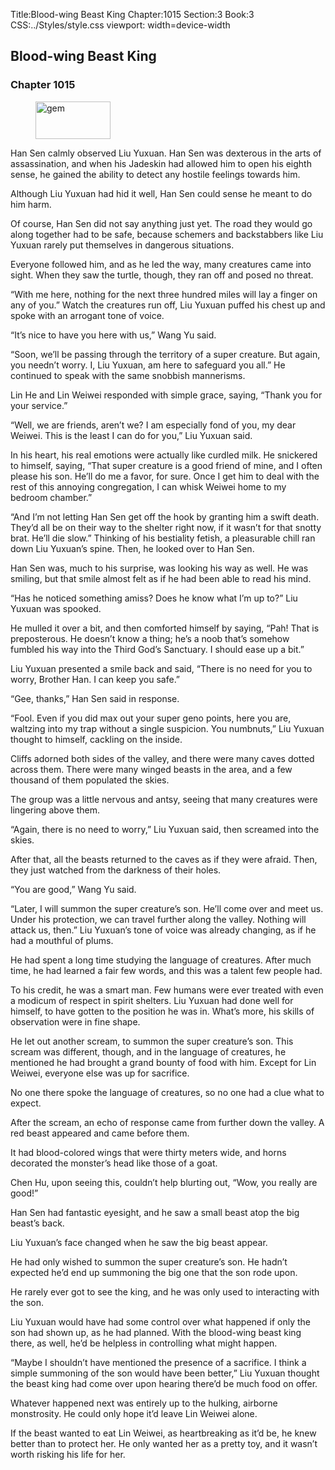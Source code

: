 Title:Blood-wing Beast King 
Chapter:1015 
Section:3 
Book:3 
CSS:../Styles/style.css 
viewport: width=device-width
  
## Blood-wing Beast King
### Chapter 1015
  
<figure>
	<img src="../Images/gem.gif" alt="gem" id="gem" width="120" height="60" />
</figure>
  

  
Han Sen calmly observed Liu Yuxuan. Han Sen was dexterous in the arts of assassination, and when his Jadeskin had allowed him to open his eighth sense, he gained the ability to detect any hostile feelings towards him.

Although Liu Yuxuan had hid it well, Han Sen could sense he meant to do him harm.

Of course, Han Sen did not say anything just yet. The road they would go along together had to be safe, because schemers and backstabbers like Liu Yuxuan rarely put themselves in dangerous situations.

Everyone followed him, and as he led the way, many creatures came into sight. When they saw the turtle, though, they ran off and posed no threat.

“With me here, nothing for the next three hundred miles will lay a finger on any of you.” Watch the creatures run off, Liu Yuxuan puffed his chest up and spoke with an arrogant tone of voice.

“It’s nice to have you here with us,” Wang Yu said.

“Soon, we’ll be passing through the territory of a super creature. But again, you needn’t worry. I, Liu Yuxuan, am here to safeguard you all.” He continued to speak with the same snobbish mannerisms.

Lin He and Lin Weiwei responded with simple grace, saying, “Thank you for your service.”

“Well, we are friends, aren’t we? I am especially fond of you, my dear Weiwei. This is the least I can do for you,” Liu Yuxuan said.

In his heart, his real emotions were actually like curdled milk. He snickered to himself, saying, “That super creature is a good friend of mine, and I often please his son. He’ll do me a favor, for sure. Once I get him to deal with the rest of this annoying congregation, I can whisk Weiwei home to my bedroom chamber.”

“And I’m not letting Han Sen get off the hook by granting him a swift death. They’d all be on their way to the shelter right now, if it wasn’t for that snotty brat. He’ll die slow.” Thinking of his bestiality fetish, a pleasurable chill ran down Liu Yuxuan’s spine. Then, he looked over to Han Sen.

Han Sen was, much to his surprise, was looking his way as well. He was smiling, but that smile almost felt as if he had been able to read his mind.

“Has he noticed something amiss? Does he know what I’m up to?” Liu Yuxuan was spooked.

He mulled it over a bit, and then comforted himself by saying, “Pah! That is preposterous. He doesn’t know a thing; he’s a noob that’s somehow fumbled his way into the Third God’s Sanctuary. I should ease up a bit.”

Liu Yuxuan presented a smile back and said, “There is no need for you to worry, Brother Han. I can keep you safe.”

“Gee, thanks,” Han Sen said in response.

“Fool. Even if you did max out your super geno points, here you are, waltzing into my trap without a single suspicion. You numbnuts,” Liu Yuxuan thought to himself, cackling on the inside.

Cliffs adorned both sides of the valley, and there were many caves dotted across them. There were many winged beasts in the area, and a few thousand of them populated the skies.

The group was a little nervous and antsy, seeing that many creatures were lingering above them.

“Again, there is no need to worry,” Liu Yuxuan said, then screamed into the skies.

After that, all the beasts returned to the caves as if they were afraid. Then, they just watched from the darkness of their holes.

“You are good,” Wang Yu said.

“Later, I will summon the super creature’s son. He’ll come over and meet us. Under his protection, we can travel further along the valley. Nothing will attack us, then.” Liu Yuxuan’s tone of voice was already changing, as if he had a mouthful of plums.

He had spent a long time studying the language of creatures. After much time, he had learned a fair few words, and this was a talent few people had.

To his credit, he was a smart man. Few humans were ever treated with even a modicum of respect in spirit shelters. Liu Yuxuan had done well for himself, to have gotten to the position he was in. What’s more, his skills of observation were in fine shape.

He let out another scream, to summon the super creature’s son. This scream was different, though, and in the language of creatures, he mentioned he had brought a grand bounty of food with him. Except for Lin Weiwei, everyone else was up for sacrifice.

No one there spoke the language of creatures, so no one had a clue what to expect.

After the scream, an echo of response came from further down the valley. A red beast appeared and came before them.

It had blood-colored wings that were thirty meters wide, and horns decorated the monster’s head like those of a goat.

Chen Hu, upon seeing this, couldn’t help blurting out, “Wow, you really are good!”

Han Sen had fantastic eyesight, and he saw a small beast atop the big beast’s back.

Liu Yuxuan’s face changed when he saw the big beast appear.

He had only wished to summon the super creature’s son. He hadn’t expected he’d end up summoning the big one that the son rode upon.

He rarely ever got to see the king, and he was only used to interacting with the son.

Liu Yuxuan would have had some control over what happened if only the son had shown up, as he had planned. With the blood-wing beast king there, as well, he’d be helpless in controlling what might happen.

“Maybe I shouldn’t have mentioned the presence of a sacrifice. I think a simple summoning of the son would have been better,” Liu Yuxuan thought the beast king had come over upon hearing there’d be much food on offer.

Whatever happened next was entirely up to the hulking, airborne monstrosity. He could only hope it’d leave Lin Weiwei alone.

If the beast wanted to eat Lin Weiwei, as heartbreaking as it’d be, he knew better than to protect her. He only wanted her as a pretty toy, and it wasn’t worth risking his life for her.